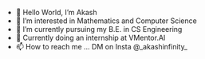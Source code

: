- 👋 Hello World, I’m Akash
- 👀 I’m interested in Mathematics and Computer Science
- 🌱 I’m currently pursuing my B.E. in CS Engineering
- :briefcase: Currently doing an internship at VMentor.AI
- 📫 How to reach me ... DM on Insta @\_akashinfinity\_

<!-- <hr>

[![Akash's github activity graph](https://activity-graph.herokuapp.com/graph?username=akashinfinity12&theme=github)](https://github.com/akashinfinity12)

<hr> -->

<!-- <table>
<tr>
<td> -->
<!-- <img src="https://github-readme-stats.vercel.app/api/top-langs/?username=akashinfinity12&layout=compact&exclude_repo=Machine-Learning&langs_count=8"> -->
<!-- </td>
<td>
<img src="https://streak-stats.demolab.com/?user=akashinfinity12&theme=blood-dark">
</td>
</tr>
</table>
 -->
<!---
akashinfinity12/akashinfinity12 is a ✨ special ✨ repository because its `README.md` (this file) appears on your GitHub profile.
You can click the Preview link to take a look at your changes.
--->

